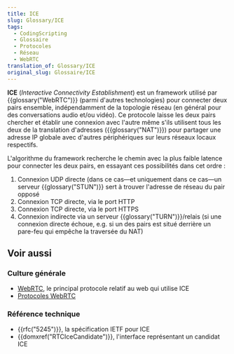 ```yaml
---
title: ICE
slug: Glossary/ICE
tags:
  - CodingScripting
  - Glossaire
  - Protocoles
  - Réseau
  - WebRTC
translation_of: Glossary/ICE
original_slug: Glossaire/ICE
---
```


**ICE** (_Interactive Connectivity Establishment_) est un framework utilisé par {{glossary("WebRTC")}} (parmi d'autres technologies) pour connecter deux pairs ensemble, indépendamment de la topologie réseau (en général pour des conversations audio et/ou vidéo). Ce protocole laisse les deux pairs chercher et établir une connexion avec l'autre même s'ils utilisent tous les deux de la translation d'adresses ({{glossary("NAT")}}) pour partager une adresse IP globale avec d'autres périphériques sur leurs réseaux locaux respectifs.

L'algorithme du framework recherche le chemin avec la plus faible latence pour connecter les deux pairs, en essayant ces possibilités dans cet ordre :

1. Connexion UDP directe (dans ce cas—et uniquement dans ce cas—un serveur {{glossary("STUN")}} sert à trouver l'adresse de réseau du pair opposé
2. Connexion TCP directe, via le port HTTP
3. Connexion TCP directe, via le port HTTPS
4. Connexion indirecte via un serveur {{glossary("TURN")}}/relais (si une connexion directe échoue, e.g. si un des pairs est situé derrière un pare-feu qui empêche la traversée du NAT)

## Voir aussi

### Culture générale

- [WebRTC](/fr/docs/Web/API/WebRTC_API), le principal protocole relatif au web qui utilise ICE
- [Protocoles WebRTC](/fr/docs/Web/API/WebRTC_API/Architecture/Protocols)

### Référence technique

- {{rfc("5245")}}, la spécification IETF pour ICE
- {{domxref("RTCIceCandidate")}}, l'interface représentant un candidat ICE
